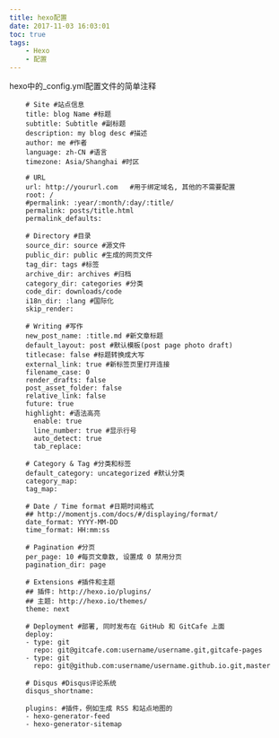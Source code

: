 ```yaml
---
title: hexo配置
date: 2017-11-03 16:03:01
toc: true
tags:
    - Hexo
    - 配置
---
```

hexo中的_config.yml配置文件的简单注释
<!--more-->

        # Site #站点信息
        title: blog Name #标题
        subtitle: Subtitle #副标题
        description: my blog desc #描述
        author: me #作者
        language: zh-CN #语言
        timezone: Asia/Shanghai #时区
        
        # URL
        url: http://yoururl.com   #用于绑定域名, 其他的不需要配置
        root: /
        #permalink: :year/:month/:day/:title/
        permalink: posts/title.html
        permalink_defaults:
        
        # Directory #目录
        source_dir: source #源文件
        public_dir: public #生成的网页文件
        tag_dir: tags #标签
        archive_dir: archives #归档
        category_dir: categories #分类
        code_dir: downloads/code
        i18n_dir: :lang #国际化
        skip_render:
        
        # Writing #写作
        new_post_name: :title.md #新文章标题
        default_layout: post #默认模板(post page photo draft)
        titlecase: false #标题转换成大写
        external_link: true #新标签页里打开连接
        filename_case: 0
        render_drafts: false
        post_asset_folder: false
        relative_link: false
        future: true
        highlight: #语法高亮
          enable: true
          line_number: true #显示行号
          auto_detect: true
          tab_replace:
        
        # Category & Tag #分类和标签
        default_category: uncategorized #默认分类
        category_map:
        tag_map:
        
        # Date / Time format #日期时间格式
        ## http://momentjs.com/docs/#/displaying/format/
        date_format: YYYY-MM-DD
        time_format: HH:mm:ss
        
        # Pagination #分页
        per_page: 10 #每页文章数, 设置成 0 禁用分页
        pagination_dir: page
        
        # Extensions #插件和主题
        ## 插件: http://hexo.io/plugins/
        ## 主题: http://hexo.io/themes/
        theme: next
        
        # Deployment #部署, 同时发布在 GitHub 和 GitCafe 上面
        deploy:
        - type: git
          repo: git@gitcafe.com:username/username.git,gitcafe-pages
        - type: git
          repo: git@github.com:username/username.github.io.git,master
        
        # Disqus #Disqus评论系统
        disqus_shortname: 
        
        plugins: #插件，例如生成 RSS 和站点地图的
        - hexo-generator-feed
        - hexo-generator-sitemap
